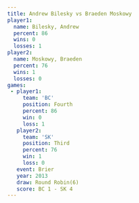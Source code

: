 ```yaml
---
title: Andrew Bilesky vs Braeden Moskowy
player1:                
  name: Bilesky, Andrew 
  percent: 86           
  wins: 0               
  losses: 1             
player2:                
  name: Moskowy, Braeden
  percent: 76           
  wins: 1               
  losses: 0             
games:
 - player1:          
     team: 'BC'      
     position: Fourth
     percent: 86     
     win: 0          
     loss: 1         
   player2:         
     team: 'SK'     
     position: Third
     percent: 76    
     win: 1         
     loss: 0        
   event: Brier        
   year: 2013          
   draw: Round Robin(6)
   score: BC 1 - SK 4  
---
```

